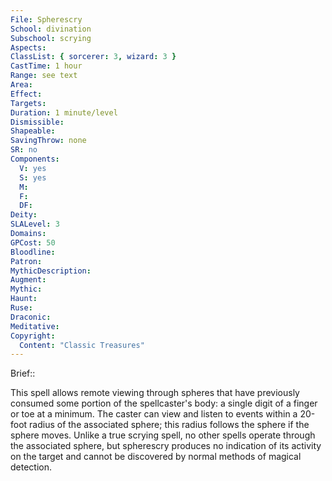 ```yaml
---
File: Spherescry
School: divination
Subschool: scrying
Aspects: 
ClassList: { sorcerer: 3, wizard: 3 }
CastTime: 1 hour
Range: see text
Area: 
Effect: 
Targets: 
Duration: 1 minute/level
Dismissible: 
Shapeable: 
SavingThrow: none
SR: no
Components:
  V: yes
  S: yes
  M: 
  F: 
  DF: 
Deity: 
SLALevel: 3
Domains: 
GPCost: 50
Bloodline: 
Patron: 
MythicDescription: 
Augment: 
Mythic: 
Haunt: 
Ruse: 
Draconic: 
Meditative: 
Copyright:
  Content: "Classic Treasures"
---
```

Brief:: 

This spell allows remote viewing through spheres that have previously consumed some portion of the spellcaster's body: a single digit of a finger or toe at a minimum. The caster can view and listen to events within a 20-foot radius of the associated sphere; this radius follows the sphere if the sphere moves. Unlike a true scrying spell, no other spells operate through the associated sphere, but spherescry produces no indication of its activity on the target and cannot be discovered by normal methods of magical detection.
